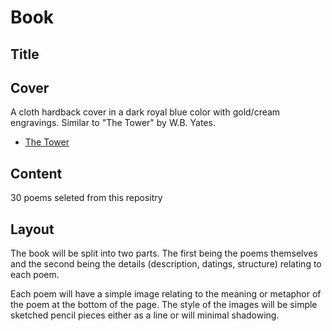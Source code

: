 # Book

## Title

## Cover

A cloth hardback cover in a dark royal blue color with gold/cream engravings. Similar to "The Tower" by W.B. Yates.

- [The Tower](https://cdn.waterstones.com/bookjackets/large/9780/2413/9780241303092.jpg)

## Content

30 poems seleted from this repositry

## Layout

The book will be split into two parts. The first being the poems themselves and the second being the details (description, datings, structure) relating to each poem.

Each poem will have a simple image relating to the meaning or metaphor of the poem at the bottom of the page. The style of the images will be simple sketched pencil pieces either as a line or will minimal shadowing.
